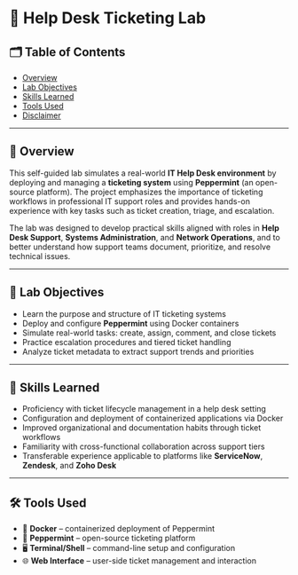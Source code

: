 # 🎫 Help Desk Ticketing Lab

## 🗂️ Table of Contents

* [Overview](#overview)
* [Lab Objectives](#lab-objectives)
* [Skills Learned](#skills-learned)
* [Tools Used](#tools-used)
* [Disclaimer](#disclaimer)

---

## 📘 Overview

This self-guided lab simulates a real-world **IT Help Desk environment** by deploying and managing a **ticketing system** using **Peppermint** (an open-source platform). The project emphasizes the importance of ticketing workflows in professional IT support roles and provides hands-on experience with key tasks such as ticket creation, triage, and escalation.

The lab was designed to develop practical skills aligned with roles in **Help Desk Support**, **Systems Administration**, and **Network Operations**, and to better understand how support teams document, prioritize, and resolve technical issues.

---

## 🎯 Lab Objectives

* Learn the purpose and structure of IT ticketing systems
* Deploy and configure **Peppermint** using Docker containers
* Simulate real-world tasks: create, assign, comment, and close tickets
* Practice escalation procedures and tiered ticket handling
* Analyze ticket metadata to extract support trends and priorities

---

## 🧠 Skills Learned

* Proficiency with ticket lifecycle management in a help desk setting
* Configuration and deployment of containerized applications via Docker
* Improved organizational and documentation habits through ticket workflows
* Familiarity with cross-functional collaboration across support tiers
* Transferable experience applicable to platforms like **ServiceNow**, **Zendesk**, and **Zoho Desk**

---

## 🛠️ Tools Used

* 🐳 **Docker** – containerized deployment of Peppermint
* 🧾 **Peppermint** – open-source ticketing platform
* 🖥️ **Terminal/Shell** – command-line setup and configuration
* 🌐 **Web Interface** – user-side ticket management and interaction

